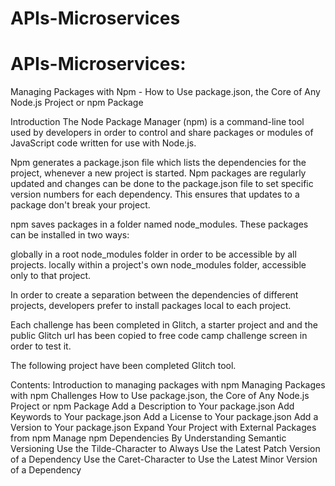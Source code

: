 # APIs-Microservices
# APIs-Microservices:

Managing Packages with Npm - How to Use package.json, the Core of Any Node.js Project or npm Package

Introduction
The Node Package Manager (npm) is a command-line tool used by developers in order to control and share packages or modules of JavaScript code written for use with Node.js.

Npm generates a package.json file which lists the dependencies for the project, whenever a new project is started. Npm packages are regularly updated and changes can be done to the package.json file to set specific version numbers for each dependency. This ensures that updates to a package don't break your project.

npm saves packages in a folder named node_modules. These packages can be installed in two ways:

globally in a root node_modules folder in order to be accessible by all projects.
locally within a project's own node_modules folder, accessible only to that project.

In order to create a separation between the dependencies of different projects, developers prefer to install packages local to each project.

Each challenge has been completed in Glitch, a starter project and and the public Glitch url has been copied to free code camp challenge screen in order to test it.

The following project have been completed Glitch tool.


Contents:
Introduction to managing packages with npm
Managing Packages with npm Challenges
How to Use package.json, the Core of Any Node.js Project or npm Package
Add a Description to Your package.json
Add Keywords to Your package.json
Add a License to Your package.json
Add a Version to Your package.json
Expand Your Project with External Packages from npm
Manage npm Dependencies By Understanding Semantic Versioning
Use the Tilde-Character to Always Use the Latest Patch Version of a Dependency
Use the Caret-Character to Use the Latest Minor Version of a Dependency

